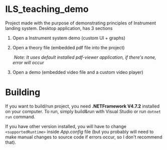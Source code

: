 # ILS_teaching_demo
Project made with the purpose of demonstrating principles of Instrument landing system.
Desktop application, has 3 sections

1. Open a Instrument system demo (custom UI + graphs)

2. Open a theory file (embedded pdf file into the project)

    ​	*Note: It uses default installed pdf-viewer application, if there's none, error will occur*

3. Open a demo (embedded video file and a custom video player)

# Building

If you want to build/run project, you need **.NETFramework V4.7.2** installed on your computer. To run, simply build&run with Visual Studio or run `dotnet run` command.

If you have other version installed, you will have to change `<supportedRuntime>` inside *App.config* file (but you probably will need to make manual changes to source code if errors occur, so I don't recommend that).

